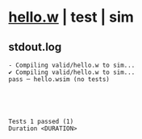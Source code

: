 # [hello.w](../../../../examples/tests/valid/hello.w) | test | sim

## stdout.log
```log
- Compiling valid/hello.w to sim...
✔ Compiling valid/hello.w to sim...
pass ─ hello.wsim (no tests)
 




Tests 1 passed (1) 
Duration <DURATION>

```

